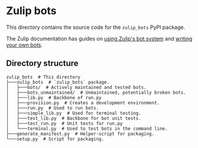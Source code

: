 # Zulip bots

This directory contains the source code for the `zulip_bots` PyPI package.

The Zulip documentation has guides on [using Zulip's bot system](
https://chat.zulip.org/api/running-bots)
and [writing your own bots](
https://chat.zulip.org/api/writing-bots).

## Directory structure

```shell
zulip_bots  # This directory
├───zulip_bots  # `zulip_bots` package.
│   ├───bots/  # Actively maintained and tested bots.
│   ├───bots_unmaintained/  # Unmaintained, potentially broken bots.
│   ├───lib.py  # Backbone of run.py
│   ├───provision.py  # Creates a development environment.
│   ├───run.py  # Used to run bots.
│   ├───simple_lib.py  # Used for terminal testing.
│   ├───test_lib.py  # Backbone for bot unit tests.
│   ├───test_run.py  # Unit tests for run.py
│   └───terminal.py  # Used to test bots in the command line.
├───generate_manifest.py  # Helper-script for packaging.
└───setup.py  # Script for packaging.
```
